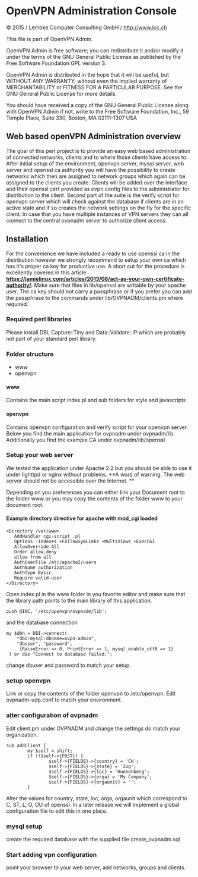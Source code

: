 # OpenVPN Administration Console

© 2015 / Lembke Computer Consulting GmbH /  http://www.lcc.ch

This file is part of OpenVPN Admin.

OpenVPN Admin is free software; you can redistribute it and/or modify
it under the terms of the GNU General Public License as published by
the Free Software Foundation GPL version 3.

OpenVPN Admin is distributed in the hope that it will be useful,
but WITHOUT ANY WARRANTY; without even the implied warranty of
MERCHANTABILITY or FITNESS FOR A PARTICULAR PURPOSE.  See the
GNU General Public License for more details.

You should have received a copy of the GNU General Public License
along with OpenVPN Admin if not, write to the Free Software
Foundation, Inc., 59 Temple Place, Suite 330, Boston, MA  02111-1307  USA

## Web based openVPN Administration overview

The goal of this perl project is to provide an easy web based administration of connected
networks, clients and to where those clients have access to. 
After initial setup of the environment, openvpn server, mysql server, web server and
openssl ca authority you will have the possibility to create networks which then are 
assigned to network groups which again can be assigned to the clients you create.
Clients will be added over the interface and their openssl cert provided as ovpn config
files to the administrator for distribution to the client. 
Second part of the suite is the verify script for openvpn server which will check against 
the database if clients are in an active state and if so creates the network settings on 
the fly for the specific client. 
In case that you have multiple instances of VPN servers they can all connect to the central 
ovpnadm server to authorize client access. 

## Installation 

For the convenience we have included a ready to use openssl ca in the distribution however we
strongly recommend to setup your own ca which has it's proper ca key for productive use. 
A short cut for the procedure is excellently covered in this article 
**https://jamielinux.com/articles/2013/08/act-as-your-own-certificate-authority/.** 
Make sure that files in lib/openssl are writable by your apache user. The ca key should not carry a passphrase or if you prefer you can add the passphrase to the commands under lib/OVPNADM/clients.pm where required. 

### Required perl libraries
Please install DBI, Capture::Tiny and Data::Validate::IP which are probably not part of your standard perl library. 

### Folder structure
* www
* openvpn

#### www
Contains the main script index.pl and sub folders for style and javascripts

#### openvpn 
Contains openvpn configuration and verify script for your openvpn server. Below you find the main application for ovpnadm under ovpnadm/lib. Additionally you find the example CA under ovpnadm/lib/openssl 

### Setup your web server
We tested the application under Apache 2.2 but you should be able to use it under lighttpd or nginx without problems. 
**A word of warning. The web server should not be accessible over the Internet. **

Depending on you preferences you can either link your Document root to the folder www or you may copy the contents of the folder www to your document root. 

#### Example directory directive for apache with mod_cgi loaded
```
<Directory /var/www>
   AddHandler cgi-script .pl
   Options -Indexes +FollowSymLinks +MultiViews +ExecCGI
   AllowOverride All
   Order allow,deny
   allow from all
   AuthUserFile /etc/apache2/users
   AuthName authorization
   AuthType Basic
   Require valid-user
</Directory>
```

Open index.pl in the www folder in you favorite editor and make sure that the library path points to the main library 
of this application. 

```
push @INC, '/etc/openvpn/ovpnadm/lib';
```

and the database connection

```
my $dbh = DBI->connect(
    "dbi:mysql:dbname=ovpn-admin",
    "dbuser", "password",
     {RaiseError => 0, PrintError => 1, mysql_enable_utf8 => 1}
 ) or die "Connect to database failed.";
```

change dbuser and password to match your setup. 

### setup openvpn 
Link or copy the contents of the folder openvpn to /etc/openvpn. Edit ovpnadm-udp.conf to match your environment. 

### alter configuration of ovpnadm 
Edit client.pm under OVPNADM and change the settings do match your organization.
```
sub addClient {
        my $self = shift;
        if (!$self->{POST}) {
                $self->{FIELDS}->{country} = 'CH';
                $self->{FIELDS}->{state} = 'Zug';
                $self->{FIELDS}->{loc} = 'Huenenberg';
                $self->{FIELDS}->{orga} = 'My Company';
                $self->{FIELDS}->{orgaunit} = '';
        }
```
Alter the values for country, state, loc, orga, orgaunit which correspond to C, ST, L, O, OU of openssl.
In a later release we will implement a global configuration file to edit this in one place.

### mysql setup
create the required database with the supplied file create_ovpnadm.sql

### Start adding vpn configuration
point your browser to your web server, add networks, groups and clients. 










